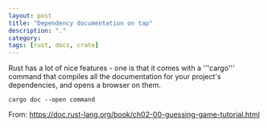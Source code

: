 ```yaml
---
layout: post
title: "Dependency documentation on tap"
description: "."
category:
tags: [rust, docs, crate]
---
```

Rust has a lot of nice features - one is that it comes with a '''cargo''' command that compiles all the documentation for your project's dependencies, and opens a browser on them.

    cargo doc --open command

From: https://doc.rust-lang.org/book/ch02-00-guessing-game-tutorial.html
